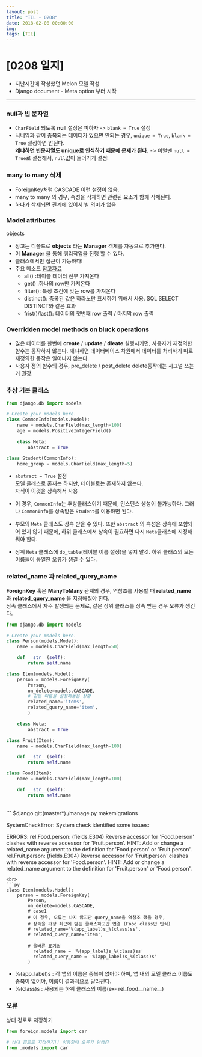 ```yaml
---
layout: post
title: "TIL - 0208"
date: 2018-02-08 00:00:00
img:
tags: [TIL]
---
```


# [0208 일지]
- 지난시간에 작성했던 Melon 모델 작성
- Django document - Meta option 부터 시작

---

### null과 빈 문자열
- `CharField` 되도록 **null** 설정은 피하자 -> `blank = True` 설정
- 닉네임과 같이 중복되는 데이터가 있으면 안되는 경우, `unique = True`, `blank = True` 설정하면 안된다.
 <br>**왜냐하면 빈문자열도 unique로 인식하기 때문에 문제가 된다.** -> 이럴땐 `null = True`로 설정해서, `null`값이 들어가게 설정!

### many to many 삭제
- ForeignKey처럼 CASCADE 이런 설정이 없음.
- many to many 의 경우, 속성을 삭제하면 관련된 요소가 함께 삭제된다.
- 하나가 삭제되면 관계에 있어서 별 의미가 없음

### Model attributes
objects
- 장고는 디폴드로 **objects** 라는 **Manager** 객체를 자동으로 추가한다.
- 이 **Manager** 을 통해 쿼리작업을 진행 할 수 있다.
- 클래스에서만 접근이 가능하다!
- 주요 메소드
[참고자료](http://pythonstudy.xyz/python/article/310-Django-%EB%AA%A8%EB%8D%B8-API)
    - all() :테이블 데이터 전부 가져온다
    - get() :하나의 row만 가져온다
    - filter(): 특정 조건에 맞는 row를 가져온다
    - distinct(): 중복된 값은 하라노만 표시하기 위해서 사용.  SQL SELECT DISTINCT와 같은 효과
    - frist()/last(): 데이터의 첫번째 row 출력 / 마지막 row 출력

### Overridden model methods on bluck operations
- 많은 데이터를 한번에 **create** / **update** / **dleate** 실행시키면, 사용자가 재정의한 함수는 동작하지 않는다. 왜냐하면 데이터베이스 차원에서 데이터를 처리하기 따로 재정의한 동작은 일어나지 않는다.
- 사용자 정의 함수의 경우, pre_delete / post_delete delete동작에는 시그널 쓰는거 권장.

### 추상 기본 클래스
```py
from django.db import models

# Create your models here.
class CommonInfo(models.Model):
    name = models.CharField(max_length=100)
    age = models.PositiveIntegerField()

    class Meta:
        abstract = True

class Student(CommonInfo):
    home_group = models.CharField(max_length=5)
```

- `abstract = True` 설정<BR>
모델 클래스로 존재는 하지만, 테이블로는 존재하지 않는다.<BR>
자식이 이것을 상속해서 사용

- 이 경우, `CommonInfo`는 추상클래스이기 때문에, 인스턴스 생성이 불가능하다. 그러나 `CommonInfo`를 상속받은 `Student`를 이용하면 된다.

- 부모의 `Meta` 클래스도 상속 받을 수 있다. 또한 `abstract` 의 속성은 상속에 포함되어 있지 않기 때문에, 하위 클래스에서 상속이 필요하면 다시 `Meta`클래스에 지정해줘야 한다.

- 상위 `Meta` 클래스에 `db_table`(테이블 이름 설정)을 넣지 말것. 하위 클래스의 모든 이름들이 동일한 오류가 생길 수 있다.

### related_name  과 related_query_name
**ForeignKey** 혹은 **ManyToMany** 관계의 경우, 역참조를 사용할 때
**related_name** 과 **related_query_name** 을 지정해줘야 한다.<br>
상속 클래스에서 자주 발생되는 문제로, 같은 상위 클래스를 상속 받는 경우 오류가 생긴다.<br>

```py
from django.db import models

# Create your models here.
class Person(models.Model):
    name = models.CharField(max_length=50)

    def __str__(self):
        return self.name

class Item(models.Model):
    person = models.ForeignKey(
        Person,
        on_delete=models.CASCADE,
        # 같은 이름을 설정해놓은 상황
        related_name='items',
        related_query_name='item',
        )

    class Meta:
        abstract = True

class Fruit(Item):
    name = models.CharField(max_length=100)

    def __str__(self):
        return self.name

class Food(Item):
    name = models.CharField(max_length=100)

    def __str__(self):
        return self.name

```
<br>
```
<!--오류 내용  -->
$django git:(master*)./manage.py makemigrations

SystemCheckError: System check identified some issues:

ERRORS:
rel.Food.person: (fields.E304) Reverse accessor for 'Food.person' clashes with reverse accessor for 'Fruit.person'.
        HINT: Add or change a related_name argument to the definition for 'Food.person' or 'Fruit.person'.
rel.Fruit.person: (fields.E304) Reverse accessor for 'Fruit.person' clashes with reverse accessor for 'Food.person'.
        HINT: Add or change a related_name argument to the definition for 'Fruit.person' or 'Food.person'.
```
<br>
```py
class Item(models.Model):
    person = models.ForeignKey(
        Person,
        on_delete=models.CASCADE,
        # case1
        # 이 경우, 오류는 나지 않지만 query_name을 역참조 했을 경우,
        # 상속을 가장 최근에 받는 클래스하고만 연결 (Food class만 인식)
        # related_name='%(app_label)s_%(class)ss',
        # related_query_name='item',

        # 올바른 표기법
          related_name = '%(app_label)s_%(class)ss'
          related_query_name = '%(app_label)s_%(class)s'
        )

```
- %(app_label)s : 각 앱의 이름은 중복이 없어야 하며, 앱 내의 모델 클래스 이름도 중복이 없어야, 이름이 결과적으로 달라진다.
- %(class)s : 사용되는 하위 클래스의 이름(ex- rel_food__name__)

### 오류
상대 경로로 저장하기

```py
from foreign.models import car

# 상대 경로로 지정하기!! 이동할때 오류가 안생김
from .models import car
```
